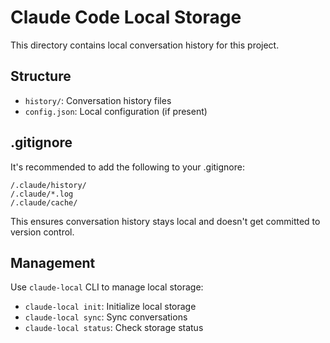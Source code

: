 # Claude Code Local Storage

This directory contains local conversation history for this project.

## Structure

- `history/`: Conversation history files
- `config.json`: Local configuration (if present)

## .gitignore

It's recommended to add the following to your .gitignore:

```
/.claude/history/
/.claude/*.log
/.claude/cache/
```

This ensures conversation history stays local and doesn't get committed to version control.

## Management

Use `claude-local` CLI to manage local storage:

- `claude-local init`: Initialize local storage
- `claude-local sync`: Sync conversations
- `claude-local status`: Check storage status
